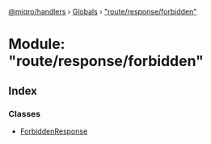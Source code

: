 [@miqro/handlers](../README.md) › [Globals](../globals.md) › ["route/response/forbidden"](_route_response_forbidden_.md)

# Module: "route/response/forbidden"

## Index

### Classes

* [ForbiddenResponse](../classes/_route_response_forbidden_.forbiddenresponse.md)
